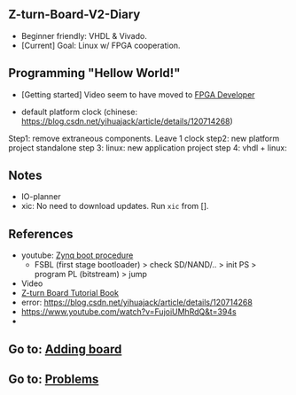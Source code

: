## Z-turn-Board-V2-Diary

* Beginner friendly: VHDL & Vivado.
* [Current] Goal: Linux w/ FPGA cooperation.

## Programming "Hellow World!"

* [Getting started] Video seem to have moved to [FPGA Developer](https://www.youtube.com/watch?v=fVrcUiYxe7M)

* default platform clock (chinese: https://blog.csdn.net/yihuajack/article/details/120714268)

Step1:
remove extraneous components. Leave 1 clock
step2: new platform project
standalone
step 3:
linux: new application project
step 4:
vhdl + linux:

## Notes

* IO-planner
* xic: No need to download updates. Run `xic` from [].

## References

* youtube: [Zynq boot procedure](https://www.youtube.com/watch?v=bGgPLgnntRk)
    * FSBL (first stage bootloader) > check SD/NAND/.. > init PS > program PL (bitstream) > jump
* Video
* [Z-turn Board Tutorial Book](https://www.myirtech.com/soft.asp?id=969)
* error: https://blog.csdn.net/yihuajack/article/details/120714268
* https://www.youtube.com/watch?v=FujoiUMhRdQ&t=394s
* 

## Go to: [Adding board](Adding_board.md)
## Go to: [Problems](Problems.md)